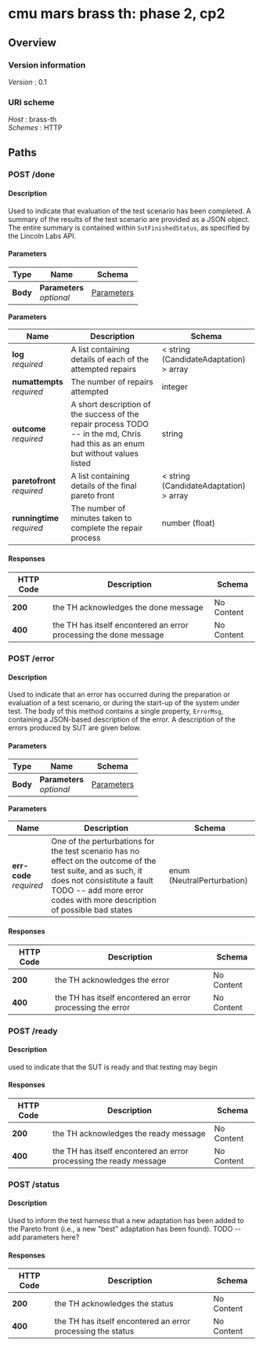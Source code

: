 # cmu mars brass th: phase 2, cp2


<a name="overview"></a>
## Overview

### Version information
*Version* : 0.1


### URI scheme
*Host* : brass-th  
*Schemes* : HTTP




<a name="paths"></a>
## Paths

<a name="done-post"></a>
### POST /done

#### Description
Used to indicate that evaluation of the test scenario has been completed. A summary of the results of the test scenario are provided as a JSON object. The entire summary is contained within `SutFinishedStatus`, as specified by the Lincoln Labs API.


#### Parameters

|Type|Name|Schema|
|---|---|---|
|**Body**|**Parameters**  <br>*optional*|[Parameters](#done-post-parameters)|

<a name="done-post-parameters"></a>
**Parameters**

|Name|Description|Schema|
|---|---|---|
|**log**  <br>*required*|A list containing details of each of the attempted repairs|< string (CandidateAdaptation) > array|
|**numattempts**  <br>*required*|The number of repairs attempted|integer|
|**outcome**  <br>*required*|A short description of the success of the repair process TODO -- in the md, Chris had this as an enum but without values listed|string|
|**paretofront**  <br>*required*|A list containing details of the final pareto front|< string (CandidateAdaptation) > array|
|**runningtime**  <br>*required*|The number of minutes taken to complete the repair process|number (float)|


#### Responses

|HTTP Code|Description|Schema|
|---|---|---|
|**200**|the TH acknowledges the done message|No Content|
|**400**|the TH has itself encontered an error processing the done message|No Content|


<a name="error-post"></a>
### POST /error

#### Description
Used to indicate that an error has occurred during the preparation
  or evaluation of a test scenario, or during the start-up of the
  system under test. The body of this method contains a single
  property, `ErrorMsg`, containing a JSON-based description of the
  error. A description of the errors produced by SUT are given
  below.


#### Parameters

|Type|Name|Schema|
|---|---|---|
|**Body**|**Parameters**  <br>*optional*|[Parameters](#error-post-parameters)|

<a name="error-post-parameters"></a>
**Parameters**

|Name|Description|Schema|
|---|---|---|
|**err-code**  <br>*required*|One of the perturbations for the test scenario has no effect on the outcome of the test suite, and as such, it does not consistitute a fault<br>TODO -- add more error codes with more description of possible bad states|enum (NeutralPerturbation)|


#### Responses

|HTTP Code|Description|Schema|
|---|---|---|
|**200**|the TH acknowledges the error|No Content|
|**400**|the TH has itself encontered an error processing the error|No Content|


<a name="ready-post"></a>
### POST /ready

#### Description
used to indicate that the SUT is ready and that testing may begin


#### Responses

|HTTP Code|Description|Schema|
|---|---|---|
|**200**|the TH acknowledges the ready message|No Content|
|**400**|the TH has itself encontered an error processing the ready message|No Content|


<a name="status-post"></a>
### POST /status

#### Description
Used to inform the test harness that a new adaptation has been added to the Pareto front (i.e., a new "best" adaptation has been found). TODO -- add parameters here?


#### Responses

|HTTP Code|Description|Schema|
|---|---|---|
|**200**|the TH acknowledges the status|No Content|
|**400**|the TH has itself encontered an error processing the status|No Content|







